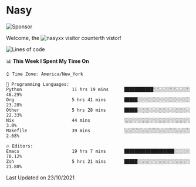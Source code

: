 # Nasy

<!--
<p align="center">
<img height="200" src="https://github-readme-stats.vercel.app/api?username=nasyxx&count_private=true&show_icons=true&theme=dracula&include_all_commits=true"/>
<img height="200" src="https://github-readme-stats.vercel.app/api/top-langs/?username=nasyxx&theme=dracula&hide=html,jupyter+notebook&count_private=true&show_icons=true"/>
</p>

  
----------------
-->

![Sponsor](https://img.shields.io/static/v1.svg?label=Sponsor&message=%E2%9D%A4&logo=GitHub&style=flat&color=pink)
 
Welcome, the ![nasyxx visitor counter](https://count.getloli.com/get/@nasyxx?theme=rule34)th vistor!
 
<!--START_SECTION:waka-->
![Lines of code](https://img.shields.io/badge/From%20Hello%20World%20I%27ve%20Written-5.4%20million%20lines%20of%20code-blue)

📊 **This Week I Spent My Time On** 

```text
⌚︎ Time Zone: America/New_York

💬 Programming Languages: 
Python                   11 hrs 19 mins      ███████████░░░░░░░░░░░░░░   46.29% 
Org                      5 hrs 41 mins       █████░░░░░░░░░░░░░░░░░░░░   23.28% 
Other                    5 hrs 28 mins       █████░░░░░░░░░░░░░░░░░░░░   22.33% 
Nix                      44 mins             ░░░░░░░░░░░░░░░░░░░░░░░░░   3.0% 
Makefile                 39 mins             ░░░░░░░░░░░░░░░░░░░░░░░░░   2.68%

🔥 Editors: 
Emacs                    19 hrs 7 mins       ███████████████████░░░░░░   78.12% 
Zsh                      5 hrs 21 mins       █████░░░░░░░░░░░░░░░░░░░░   21.88%

```


 Last Updated on 23/10/2021
<!--END_SECTION:waka-->

<!-- ![visitors](https://visitor-badge.laobi.icu/badge?page_id=nasyxx.nasyxx) -->
